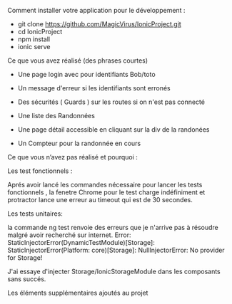 Comment installer votre application pour le développement :

-  git clone https://github.com/MagicVirus/IonicProject.git
- cd IonicProject 
- npm install
- ionic serve

Ce que vous avez réalisé (des phrases courtes)

- Une page login avec pour identifiants Bob/toto
- Un message d'erreur si les identifiants sont erronés
- Des sécurités ( Guards ) sur les routes si on n'est pas connecté 

- Une liste des Randonnées
- Une page détail accessible en cliquant sur la div de la randonées 
- Un Compteur pour la randonnée en cours


Ce que vous n’avez pas réalisé et pourquoi :

Les test fonctionnels :

Aprés avoir lancé les commandes nécessaire pour lancer les tests fonctionnels , la fenetre Chrome pour le test charge indéfiniment et protractor lance une erreur au timeout qui est de 30 secondes.

Les tests unitaires:

la commande ng test renvoie des erreurs que je n'arrive pas à résoudre malgré avoir recherché sur internet.
Error: StaticInjectorError(DynamicTestModule)[Storage]: 
  StaticInjectorError(Platform: core)[Storage]: 
    NullInjectorError: No provider for Storage!
    
  J'ai essaye d'injecter Storage/IonicStorageModule dans les composants sans succés.
    
 Les éléments supplémentaires ajoutés au projet
